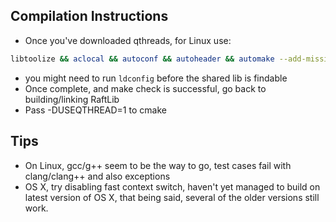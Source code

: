 ## Compilation Instructions
* Once you've downloaded qthreads, for Linux use:
```bash
libtoolize && aclocal && autoconf && autoheader && automake --add-missing && ./configure --disable-internal-spinlock && make clean && make -j$(nproc) && make -j check && sudo make install
```
* you might need to run ```ldconfig``` before the shared lib is findable 
* Once complete, and make check is successful, go back to building/linking RaftLib
* Pass -DUSEQTHREAD=1 to cmake

## Tips
* On Linux, gcc/g++ seem to be the way to go, test cases fail with clang/clang++ and also exceptions
* OS X, try disabling fast context switch, haven't yet managed to build on latest version
of OS X, that being said, several of the older versions still work. 
